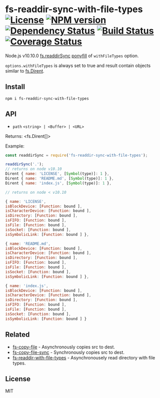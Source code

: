 fs-readdir-sync-with-file-types [![License][LicenseIMGURL]][LicenseURL] [![NPM version][NPMIMGURL]][NPMURL] [![Dependency Status][DependencyStatusIMGURL]][DependencyStatusURL] [![Build Status][BuildStatusIMGURL]][BuildStatusURL] [![Coverage Status][CoverageIMGURL]][CoverageURL]
=========
Node.js v10.10.0 [fs.readdirSync](https://nodejs.org/dist/latest-v10.x/docs/api/fs.html#fs_fs_readdirsync_path_options) [ponyfill](https://ponyfill.com) of `withFileTypes` option.

`options.withFileTypes` is always set to true and result contain objects similar to [fs.Dirent](https://nodejs.org/dist/latest-v10.x/docs/api/fs.html#fs_class_fs_dirent).

## Install

```
npm i fs-readdir-sync-with-file-types
```

## API

- `path` `<string> | <Buffer> | <URL>`

Returns: <fs.Dirent[]>

Example:

```js
const readdirSync = require('fs-readdir-sync-with-file-types');

readdirSync('.');
// returns on node v10.10
Dirent { name: 'LICENSE', [Symbol(type)]: 1 },
Dirent { name: 'README.md', [Symbol(type)]: 1 },
Dirent { name: 'index.js', [Symbol(type)]: 1 },

// returns on node < v10.10

{ name: 'LICENSE',
isBlockDevice: [Function: bound ],
isCharacterDevice: [Function: bound ],
isDirectory: [Function: bound ],
isFIFO: [Function: bound ],
isFile: [Function: bound ],
isSocket: [Function: bound ],
isSymbolicLink: [Function: bound ] },

{ name: 'README.md',
isBlockDevice: [Function: bound ],
isCharacterDevice: [Function: bound ],
isDirectory: [Function: bound ],
isFIFO: [Function: bound ],
isFile: [Function: bound ],
isSocket: [Function: bound ],
isSymbolicLink: [Function: bound ] },

{ name: 'index.js',
isBlockDevice: [Function: bound ],
isCharacterDevice: [Function: bound ],
isDirectory: [Function: bound ],
isFIFO: [Function: bound ],
isFile: [Function: bound ],
isSocket: [Function: bound ],
isSymbolicLink: [Function: bound ] }
```

## Related

- [fs-copy-file](https://github.com/coderaiser/fs-copy-file "fs-copy-file") - Asynchronously copies src to dest.
- [fs-copy-file-sync](https://github.com/coderaiser/fs-copy-file-sync "fs-copy-file-sync") - Synchronously copies src to dest.
- [fs-readdir-with-file-types](https://github.com/coderaiser/fs-readdir-with-file-types "fs-readdir-with-file-types") - Asynchronousely read directory with file types.

## License
MIT

[NPMIMGURL]:                https://img.shields.io/npm/v/fs-readdir-sync-with-file-types.svg?style=flat&longCache=true
[BuildStatusIMGURL]:        https://img.shields.io/travis/coderaiser/fs-readdir-sync-with-file-types/master.svg?style=flat&longCache=true
[DependencyStatusIMGURL]:   https://img.shields.io/david/coderaiser/fs-readdir-sync-with-file-types.svg?style=flat&longCache=true
[LicenseIMGURL]:            https://img.shields.io/badge/license-MIT-317BF9.svg?style=flat&longCache=true
[CoverageIMGURL]:           https://coveralls.io/repos/coderaiser/fs-readdir-sync-with-file-types/badge.svg?branch=master&service=github
[NPMURL]:                   https://npmjs.org/package/fs-readdir-sync-with-file-types "npm"
[BuildStatusURL]:           https://travis-ci.org/coderaiser/fs-readdir-sync-with-file-types  "Build Status"
[DependencyStatusURL]:      https://david-dm.org/coderaiser/fs-readdir-sync-with-file-types "Dependency Status"
[LicenseURL]:               https://tldrlegal.com/license/mit-license "MIT License"
[CoverageURL]:              https://coveralls.io/github/coderaiser/fs-readdir-sync-with-file-types?branch=master

